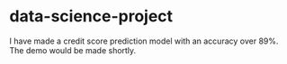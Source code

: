 # data-science-project
I have made a credit score prediction model with an accuracy over 89%. The demo would be made shortly.
